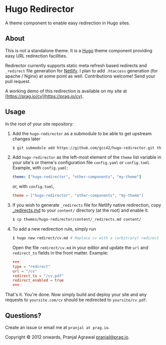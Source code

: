 # Hugo Redirector
A theme component to enable easy redirection in Hugo sites.

## About

This is not a standalone theme. It is a [Hugo](https://gohugo.io) theme component providing easy URL redirection facilities.

Redirector currently supports static meta refresh based redirects and `_redirect` file generation for [Netlify](https://netlify.com). I plan to add `.htaccess` generation (for apache / Nginx) at some point as well. Contributions welcome! Send your pull request.

A working demo of this redirection is available on my site at [https://prag.io/cv](https://prag.io/cv).

## Usage
In the root of your site repository:

1. Add the `hugo-redirector` as a submodule to be able to get upstream changes later
	```sh
    $ git submodule add https://github.com/gcc42/hugo-redirector.git themes/hugo-redirector
    ```
2. Add `hugo-redirector` as the left-most element of the `theme` list variable in your site's or theme's configuration file `config.yaml` or `config.toml`. Example, with `config.yaml`:
    ```yaml
    theme: ["hugo-redirector", "other-components", "my-theme"]
    ```
    or, with `config.toml`,
    ```toml
    theme = ["hugo-redirector", "other-components", "my-theme"]
    ```
3. If you wish to generate `_redirects` file for Netlify native redirection, copy [\_redirects.md]() to your `content/` directory (at the root) and enable it.
    ```sh
    $ cp themes/hugo-redirector/content/_redirects.md content/
    ```

4. To add a new redirection rule, simply run
    ```sh
    $ hugo new redirect/cv.md # Replace cv with a (arbitrary) redirect name
    ```
   Open the file `redirect/cv.md` in your editor and update the `url` and `redirect_to` fields in the front matter. Example:
   ```toml
   +++
   type = "redirect"
   url = "/cv"
   redirect_to = "/cv.pdf"
   redirect_enabled = true
   +++
   ```

That's it. You're done. Now simply build and deploy your site and any requests to `yoursite.com/cv` should be redirected to `yoursite/cv.pdf`.

## Questions?
Create an issue or email me at `pranjal at prag.io`.

Copyright © 2012 onwards, Pranjal Agrawal pranjal@prag.io.
